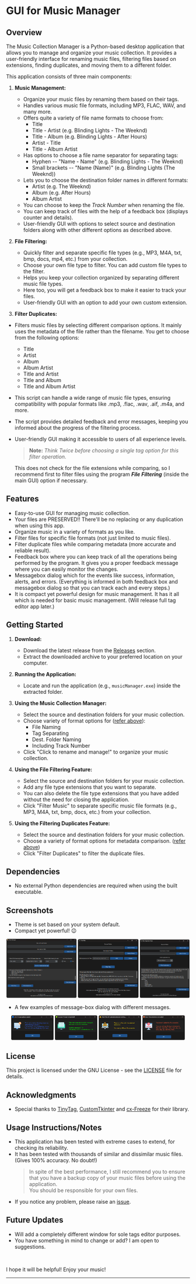 # GUI for Music Manager

## Overview

The Music Collection Manager is a Python-based desktop application that allows you to manage and organize your music collection. It provides a user-friendly interface for renaming music files, filtering files based on extensions, finding duplicates, and moving them to a different folder.

This application consists of three main components:

1. **Music Management:**
   - Organize your music files by renaming them based on their tags. 
   - Handles various music file formats, including MP3, FLAC, WAV, and many more.
   - Offers quite a variety of file name formats to choose from:
     - Title
     - Title - Artist (e.g. Blinding Lights  - The Weeknd)
     - Title - Album (e.g. Blinding Lights  - After Hours)
     - Artist - Title
     - Title - Album Artist
   - Has options to choose a file name separator for separating tags:
     - Hyphen  --  "Name - Name" (e.g. Blinding Lights  - The Weeknd)
     - Small brackets  --  "Name (Name)" (e.g. Blinding Lights (The Weeknd))
   - Lets you to choose the destination folder names in different formats:
     - Artist (e.g. The Weeknd)
     - Album (e.g. After Hours)
     - Album Artist
   - You can choose to keep the *Track Number* when renaming the file.
   - You can keep track of files with the help of a feedback box (displays counter and details).
   - User-friendly GUI with options to select source and destination folders along with other different options as described above.


2. **File Filtering:**
   - Quickly filter and separate specific file types (e.g., MP3, M4A, txt, bmp, docs, mp4, etc.) from your collection.
   - Choose your own file type to filter. You can add custom file types to the filter.
   - Helps you keep your collection organized by separating different music file types.
   - Here too, you will get a feedback box to make it easier to track your files.
   - User-friendly GUI with an option to add your own custom extension.


3. **Filter Duplicates:**
- Filters music files by selecting different comparison options. It mainly uses the metadata of the file rather than the filename. You get to choose from the following options:
  - Title
  - Artist
  - Album
  - Album Artist
  - Title and Artist
  - Title and Album
  - Title and Album Artist
- This script can handle a wide range of music file types, ensuring compatibility with popular formats like .mp3, .flac, .wav, .aif, .m4a, and more.
- The script provides detailed feedback and error messages, keeping you informed about the progress of the filtering process.
- User-friendly GUI making it accessible to users of all experience levels.

  > **Note:** *Think Twice before choosing a single tag option for this filter operation.*

  This does not check for the file extensions while comparing, so I recommend first to filter files using the program ***File Filtering*** (inside the main GUI) option if necessary.


## Features

- Easy-to-use GUI for managing music collection.
- Your files are PRESERVED!! There'll be no replacing or any duplication when using this app.
- Organize music in a variety of formats as you like.
- Filter files for specific file formats (not just limited to music files).
- Filter duplicate files while comparing metadata (more accurate and reliable result).
- Feedback box where you can keep track of all the operations being performed by the program. It gives you a proper feedback message where you can easily monitor the changes.
- Messagebox dialog which for the events like success, information, alerts, and errors. (Everything is informed in both feedback box and messagebox dialog so that you can track each and every steps.)
- It is compact yet powerful design for music management. It has it all which is needed for basic music management. (Will release full tag editor app later.)

## Getting Started

1. **Download:**
   - Download the latest release from the [Releases](https://github.com/shivathapaa/GUI-for-Music-Manager/releases) section.
   - Extract the downloaded archive to your preferred location on your computer.

2. **Running the Application:**
   - Locate and run the application (e.g., `musicManager.exe`) inside the extracted folder.

3. **Using the Music Collection Manager:**
   - Select the source and destination folders for your music collection.
   - Choose variety of format options for ([refer above](#gui-for-music-Manager)):
     - File Naming
     - Tag Separating
     - Dest. Folder Naming
     - Including Track Number
   - Click "Click to rename and manage!" to organize your music collection.

4. **Using the File Filtering Feature:**
   - Select the source and destination folders for your music collection.
   - Add any file type extensions that you want to separate.
   - You can also delete the file type extensions that you have added without the need for closing the application.
   - Click "Filter Music" to separate specific music file formats (e.g., MP3, M4A, txt, bmp, docs, etc.) from your collection.

5. **Using the Filtering Duplicates Feature:**
   - Select the source and destination folders for your music collection.
   - Choose a variety of format options for metadata comparison. ([refer above](#gui-for-music-Manager))
   - Click "Filter Duplicates" to filter the duplicate files.

## Dependencies

- No external Python dependencies are required when using the built executable.

## Screenshots

- Theme is set based on your system default.
- Compact yet powerful! 😉

<p align="center">
  <img src="./images/musicManager.png" alt="Music Manager" width="38%">
  <img src="./images/filterFiles.png" alt="Filter Files" width="33%">
  <img src="./images/filterDuplicates.png" alt="Filter Duplicates" width="27%">
</p>

- A few examples of message-box dialog with different messages.

<p align="center">
  <img src="./images/info_example_1.png" alt="Info dialog" width="23%">
  <img src="./images/success_example_1.png" alt="Success dialog" width="23%">
  <img src="./images/alert_example_1.png" alt="Alert dialog" width="23%">
  <img src="./images/error_example_1.png" alt="Error dialog" width="23%">
</p>

## License

This project is licensed under the GNU License - see the [LICENSE](LICENSE) file for details.

## Acknowledgments

- Special thanks to [TinyTag](https://pypi.org/project/tinytag/), [CustomTkinter](https://customtkinter.tomschimansky.com/) and [cx-Freeze](https://pypi.org/project/cx-Freeze/) for their library.

## Usage Instructions/Notes

- This application has been tested with extreme cases to extend, for checking its reliability.
- It has been tested with thousands of similar and dissimilar music files. (Gives 100% accuracy. No doubt!)
  > In spite of the best performance, I still recommend you to ensure that you have a backup copy of your music files before using the application.<br>You should be responsible for your own files.
- If you notice any problem, please raise an [issue](https://github.com/shivathapaa/GUI-for-Music-Manager/issues).

## Future Updates

- Will add a completely different window for sole tags editor purposes.
- You have something in mind to change or add? I am open to suggestions.

<br>

I hope it will be helpful! Enjoy your music!

---
